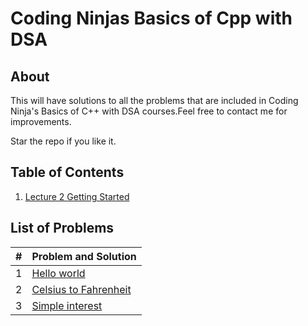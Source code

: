
# Coding Ninjas Basics of Cpp with DSA



## About

This will have solutions to all the problems that are included in Coding Ninja's Basics of C++ with DSA courses.Feel free to contact me for improvements.

Star the repo if you like it.
## Table of Contents
1. [Lecture 2 Getting Started](https://github.com/Rahulshah8383/Coding-Ninjas-Basics-of-Cpp-with-DSA/tree/main/Introduction%20to%20Cpp/Lecture%202%20Getting%20Started)
## List of Problems

| #    | Problem and Solution                                                                                                                                                |
| ---- | --------------------------------------------------------------------------------------------------------------------------------------------------------------------
| 1    | [Hello world](https://github.com/Rahulshah8383/Coding-Ninjas-Basics-of-Cpp-with-DSA/blob/main/Introduction%20to%20Cpp/Lecture%202%20Getting%20Started/Hello%20world.cpp)                                                                                                               | 
| 2    | [Celsius to Fahrenheit](https://github.com/Rahulshah8383/Coding-Ninjas-Basics-of-Cpp-with-DSA/blob/main/Introduction%20to%20Cpp/Lecture%202%20Getting%20Started/Celsius%20to%20Fahrenheit.cpp)                                                                                              | 
| 3    | [Simple interest](https://github.com/Rahulshah8383/Coding-Ninjas-Basics-of-Cpp-with-DSA/blob/main/Introduction%20to%20Cpp/Lecture%202%20Getting%20Started/Simple%20interest.cpp)                                                                     | 

